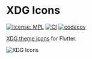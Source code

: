# XDG Icons

[![license: MPL](https://img.shields.io/badge/license-MPL-magenta.svg)](https://opensource.org/licenses/MPL-2.0)
[![CI](https://github.com/ubuntu-flutter-community/xdg_icons/actions/workflows/ci.yaml/badge.svg)](https://github.com/ubuntu-flutter-community/xdg_icons/actions/workflows/ci.yaml)
[![codecov](https://codecov.io/gh/ubuntu-flutter-community/xdg_icons/branch/main/graph/badge.svg?token=kH74iDZapj)](https://codecov.io/gh/ubuntu-flutter-community/xdg_icons)

[XDG theme icons](https://specifications.freedesktop.org/icon-theme-spec/icon-theme-spec-latest.html) for Flutter.

![XDG Icons](https://raw.githubusercontent.com/ubuntu-flutter-community/xdg_icons/main/images/xdg_icons.png "XDG Icons")
